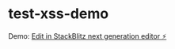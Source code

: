 # test-xss-demo

Demo:
[Edit in StackBlitz next generation editor ⚡️](https://stackblitz.com/~/github.com/royal0721/test-xss-demo)
